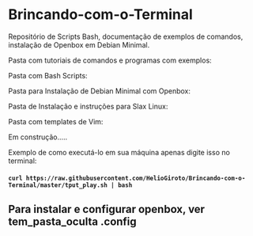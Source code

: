 # Brincando-com-o-Terminal
Repositório de Scripts Bash, documentação de exemplos de comandos, instalação de Openbox em Debian Minimal.


Pasta com tutoriais de comandos e programas com exemplos:


Pasta com Bash Scripts:


Pasta para Instalação de Debian Minimal com Openbox:


Pasta de Instalação e instruções para Slax Linux:


Pasta com templates de Vim:


Em construção.....


Exemplo de como executá-lo em sua máquina apenas digite isso no terminal:
#### `curl https://raw.githubusercontent.com/HelioGiroto/Brincando-com-o-Terminal/master/tput_play.sh | bash`


## Para instalar e configurar openbox, ver tem_pasta_oculta .config

